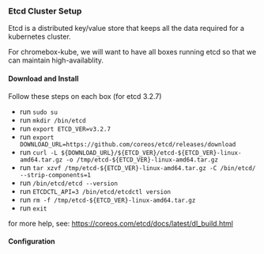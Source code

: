### Etcd Cluster Setup

Etcd is a distributed key/value store that keeps all the data required for a kubernetes cluster.

For chromebox-kube, we will want to have all boxes running etcd so that we can maintain high-availablity.

#### Download and Install

Follow these steps on each box (for etcd 3.2.7)

* run `sudo su`
* run `mkdir /bin/etcd`
* run `export ETCD_VER=v3.2.7`
* run `export DOWNLOAD_URL=https://github.com/coreos/etcd/releases/download`
* run `curl -L ${DOWNLOAD_URL}/${ETCD_VER}/etcd-${ETCD_VER}-linux-amd64.tar.gz -o /tmp/etcd-${ETCD_VER}-linux-amd64.tar.gz`
* run `tar xzvf /tmp/etcd-${ETCD_VER}-linux-amd64.tar.gz -C /bin/etcd/ --strip-components=1`
* run `/bin/etcd/etcd --version`
* run `ETCDCTL_API=3 /bin/etcd/etcdctl version`
* run `rm -f /tmp/etcd-${ETCD_VER}-linux-amd64.tar.gz`
* run `exit`

for more help, see: https://coreos.com/etcd/docs/latest/dl_build.html

#### Configuration

